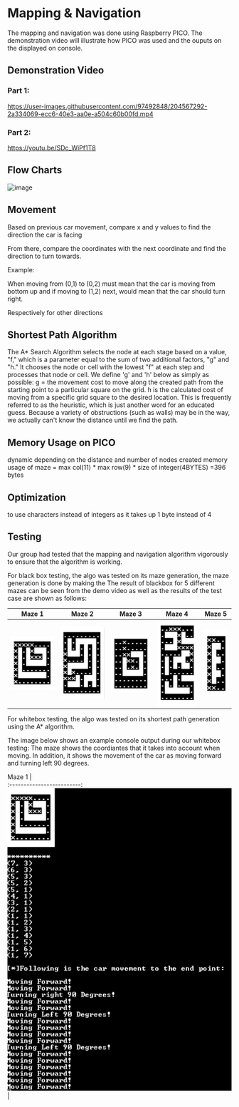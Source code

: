 # Mapping & Navigation
The mapping and navigation was done using Raspberry PICO. The demonstration video will illustrate how PICO was used and the ouputs on the displayed on console. 

## Demonstration Video

### Part 1:

https://user-images.githubusercontent.com/97492848/204567292-2a334069-ecc6-40e3-aa0e-a504c60b00fd.mp4

### Part 2:
https://youtu.be/SDc_WiPf1T8

## Flow Charts
<img width="438" alt="image" src="https://user-images.githubusercontent.com/87920891/204574060-d37e902c-44d5-47f9-a8f4-6e265a38feed.png">


## Movement
Based on previous car movement, compare x and y values to find the direction the car is facing ​

From there, compare the coordinates with the next coordinate and find the direction to turn towards. ​

Example:​

When moving from (0,1) to (0,2) must mean that the car is moving from bottom up and if moving to (1,2) next, would mean that the car should turn right.​

Respectively for other directions



## Shortest Path Algorithm
The A* Search Algorithm selects the node at each stage based on a value, "f," which is a parameter equal to the sum of two additional factors, "g" and "h." It chooses the node or cell with the lowest "f" at each step and processes that node or cell. We define 'g' and 'h' below as simply as possible: g = the movement cost to move along the created path from the starting point to a particular square on the grid. h is the calculated cost of moving from a specific grid square to the desired location. This is frequently referred to as the heuristic, which is just another word for an educated guess. Because a variety of obstructions (such as walls) may be in the way, we actually can't know the distance until we find the path.

## Memory Usage on PICO
dynamic depending on the distance and number of nodes created
memory usage of maze = max col(11) * max row(9) * size of integer(4BYTES) 
=396 bytes

## Optimization
to use characters instead of integers as it takes up 1 byte instead of 4 

## Testing
Our group had tested that the mapping and navigation algorithm vigorously to ensure that the algorithm is working.

For black box testing, the algo was tested on its maze generation, the maze generation is done by making the 
The result of blackbox for 5 different mazes can be seen from the demo video as well as the results of the test case are shown as follows:

Maze 1                     |  Maze 2                   | Maze 3                    |  Maze 4                   |  Maze 5
:-------------------------:|:-------------------------:|:-------------------------:|:-------------------------:|:-------------------------:
![test1 result](./assets/maze1.jpeg)   |  ![test2 result](./assets/maze2.jpeg) |  ![test3 result](./assets/maze3.jpeg)  |  ![test4 result](./assets/maze4.jpeg) |  ![test5 result](./assets/maze5.jpeg) 


For whitebox testing, the algo was tested on its shortest path generation using the A* algorithm.

The image below shows an example console output during our whitebox testing:
The maze shows the coordiantes that it takes into account when moving. In addition, it shows the movement of the car as moving forward and turning left 90 degrees.

Maze 1                     |  
:-------------------------:
![test6 result](./assets/short1.jpeg) |
